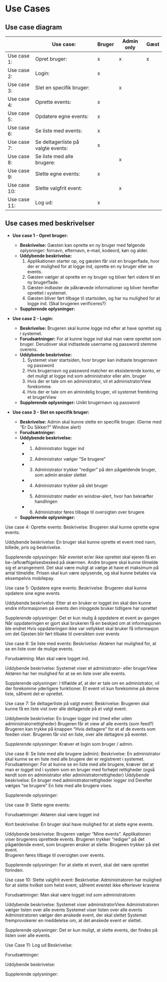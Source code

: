 
# Use Cases

## Use case diagram
|             | Use case:     | Bruger | Admin only | Gæst | 
|-------------|---------------|--------|------------|------|
| Use case 1: | Opret bruger: |   x    |     x      |   x  |
| Use case 2: | Login: |   x    |           |     |
| Use case 3: | Slet en specifik bruger: |       |     x      |     |
| Use case 4: | Oprette events: |   x    |           |     |
| Use case 5: | Opdatere egne events: |   x    |          |     |
| Use case 6: | Se liste med events: |   x    |           |     |
| Use case 7: | Se deltagerliste på valgte events: |   x    |           |     |
| Use case 8: | Se liste med alle brugere: |       |     x      |     |
| Use case 9: | Slette egne events: |   x    |           |     |
| Use case 10: | Slette valgfrit event: |       |     x      |     |
| Use case 11: | Log ud: |   x    |           |     |

## Use cases med beskrivelser

- **Use case 1 - Opret bruger:**
	- **Beskrivelse:** Gæsten kan oprette en ny bruger med følgende oplysninger: fornavn, efternavn, e-mail, kodeord, køn og alder. 
	- **Uddybende beskrivelse:**
		1. Applikationen starter op, og gæsten får vist en brugerflade, hvor der er mulighed for at logge ind, oprette en ny bruger eller se events.
		2. Gæsten vælger at oprette en ny bruger og bliver ført videre til en ny brugerflade.
		3. Gæsten indtaster de påkrævede informationer og bliver herefter oprettet i systemet.
		4. Gæsten bliver ført tilbage til startsiden, og har nu mulighed for at logge ind. (Skal brugeren verificeres?) 
	- **Supplerende oplysninger:**

- **Use case 2 - Login:**
	- **Beskrivelse:** Brugeren skal kunne logge ind efter at have oprettet sig i systemet.
	- **Forudsætninger:** For at kunne logge ind skal man være oprettet som bruger. Derudover skal indtastede username og password stemme overens.
	- **Uddybende beskrivelse:**
		1. Systemet viser startsiden, hvor bruger kan indtaste brugernavn og password
		2. Hvis brugernavn og password matcher en eksisterende konto, er det muligt at logge ind som administrator eller alm. bruger
		3. Hvis der er tale om en administrator, vil et administratorView forekomme. 
		4. Hvis der er tale om en almindelig bruger, vil systemet frembring et brugerView
	- **Supplerende oplysninger:** Unikt brugernavn og password

- **Use case 3 - Slet en specifik bruger:** 
	- **Beskrivelse:** Admin skal kunne slette en specifik bruger. (Gerne med “Er Du Sikker?” Window alert)
	- **Forudsætninger:** 
	- **Uddybende beskrivelse:** 
		- 1. Administrator logger ind 
		- 2. Administrator vælger “Se brugere”
		- 3. Administrator trykker “rediger” på den pågældende bruger, som admin ønsker slettet
		- 4. Administrator trykker på slet bruger  
		- 5. Administrator møder en window-alert, hvor han bekræfter handlingen
		- 6. Administrator føres tilbage til oversigten over brugere 
	- **Supplerende oplysninger:**

Use case 4: Oprette events:
Beskrivelse: Brugeren skal kunne oprette egne events.

Uddybende beskrivelse:
En bruger skal kunne oprette et event med navn, billede, pris og beskrivelse.

Supplerende oplysninger:
Når eventet er/er ikke oprettet skal ejeren få en be-/afkræftigelsesbesked på skærmen.
Andre brugere skal kunne tilmelde sig et arrangement.
Det skal være muligt at vælge at have et maksimum på antal tilmeldte.
Prisen skal kun være oplysende, og skal kunne betales via eksempelvis mobilepay. 

Use case 5: Opdatere egne events:
Beskrivelse: Brugeren skal kunne opdatere sine egne events 

Uddybende beskrivelse:
Etter at en bruker er logget inn skal den kunne endre informasjonen på events den inloggede bruker tidligere har oprettet

Supplerende oplysninger:
Det er kun mulig å oppdatere et event av gangen
Når oppdateringen er gjort skal brukeren få en beskjed om at informasjonen ble endret
Hvis oppdateringen ikke var vellykket skal bruker få informasjon om det
Gjesten blir ført tilbake til oversikten over events

Use case 6: Se liste med events:
Beskrivelse: Aktøren har mulighed for, at se en liste over de mulige events.

Forudsætning: Man skal være logget ind.

Uddybende beskrivelse:
Systemet viser et administrator- eller brugerView
Aktøren har her mulighed for at se en liste over alle events.

Supplerende oplysninger:
I tilfælde af, at der er tale om en administrator, vil der forekomme yderligere funktioner.
Et event vil kun forekomme på denne liste, såfremt det er oprettet. 

Use case 7: Se deltagerliste på valgt event:
Beskrivelse: Brugeren skal kunne få en liste vist over alle deltagende på et valgt event. 

Uddybende beskrivelse:
En bruger logger ind (med eller uden administratorrettigheder)
Brugeren får et view af alle events (som feed?)
Brugeren kan trykke på knappen “Hvis deltagere” for et af de events som feeden viser.
Brugeren får vist en liste, over alle deltagere på eventet.

Supplerende oplysninger:
Kræver et login som bruger / admin.


Use case 8: Se liste med alle brugere (admin):
Beskrivelse: En administrator skal kunne se en liste med alle brugere der er registreret i systemet.
Forudsætninger: For at kunne se en liste med alle brugere, kræver det at man er logget ind i system som en bruger med forhøjet rettigheder (også kendt som en administrator eller administratorrettigheder) 
Uddybende beskrivelse:
En bruger med administratorrettigheder logger ind 
Derefter vælges “se brugere” 
En liste med alle brugere vises. 

Supplerende oplysninger:



Use case 9: Slette egne events:

Forudsætninger: Aktøren skal være logget ind

Kort beskrivelse: En bruger skal have mulighed for at slette egne events. 

Uddybende beskrivelse:
Brugeren vælger “Mine events”.
Applikationen viser brugerens oprettede events. 
Brugeren trykker “rediger” på det pågældende event, som brugeren  ønsker at slette.
Brugeren trykker på slet event.   
Brugeren føres tilbage til oversigten over events. 

Supplerende oplysninger:
For at slette et event, skal det være oprettet forinden. 

Use case 10: Slette valgfrit event:
Beskrivelse: Administratoren har mulighed for at slette hvilket som helst event, såfremt eventet ikke efterlever kravene

Forudsætninger: Man skal være logget ind som administratoren

Uddybende beskrivelse:
Systemet viser administratorView
Administratoren vælger listen over alle events
Systemet viser listen over alle events
Administratoren vælger den ønskede event, der skal slettet
Systemet fremprovokerer en meddelelse om, at det ønskede event er slettet.

Supplerende oplysninger:
Det er kun muligt, at slette events, der findes på listen over alle events.

Use Case 11: Log ud
Beskrivelse: 

Forudsætninger: 

Uddybende beskrivelse:

Supplerende oplysninger:



